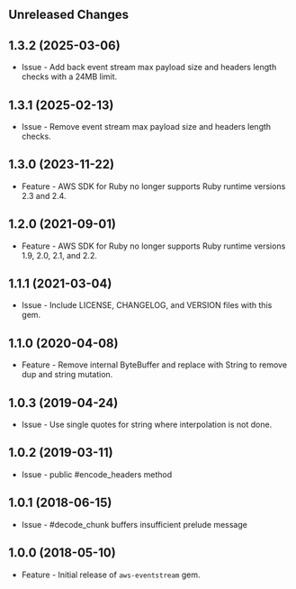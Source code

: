 Unreleased Changes
------------------

1.3.2 (2025-03-06)
------------------

* Issue - Add back event stream max payload size and headers length checks with a 24MB limit.

1.3.1 (2025-02-13)
------------------

* Issue - Remove event stream max payload size and headers length checks.

1.3.0 (2023-11-22)
------------------

* Feature - AWS SDK for Ruby no longer supports Ruby runtime versions 2.3 and 2.4.

1.2.0 (2021-09-01)
------------------

* Feature - AWS SDK for Ruby no longer supports Ruby runtime versions 1.9, 2.0, 2.1, and 2.2.

1.1.1 (2021-03-04)
------------------

* Issue - Include LICENSE, CHANGELOG, and VERSION files with this gem.

1.1.0 (2020-04-08)
------------------

* Feature - Remove internal ByteBuffer and replace with String to remove dup and string mutation.

1.0.3 (2019-04-24)
------------------

* Issue - Use single quotes for string where interpolation is not done.

1.0.2 (2019-03-11)
------------------

* Issue - public #encode_headers method

1.0.1 (2018-06-15)
------------------

* Issue - #decode_chunk buffers insufficient prelude message

1.0.0 (2018-05-10)
------------------

* Feature - Initial release of `aws-eventstream` gem.
